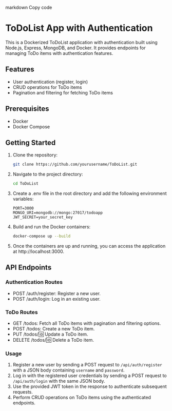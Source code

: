 markdown
Copy code

# ToDoList App with Authentication

This is a Dockerized ToDoList application with authentication built using Node.js, Express, MongoDB, and Docker. It provides endpoints for managing ToDo items with authentication features.

## Features

- User authentication (register, login)
- CRUD operations for ToDo items
- Pagination and filtering for fetching ToDo items

## Prerequisites

- Docker
- Docker Compose

## Getting Started

1. Clone the repository:

   ```bash
   git clone https://github.com/yourusername/ToDoList.git
   ```

2. Navigate to the project directory:

   ```bash
   cd ToDoList
   ```

3. Create a .env file in the root directory and add the following environment variables:

   ```plaintext
   PORT=3000
   MONGO_URI=mongodb://mongo:27017/todoapp
   JWT_SECRET=your_secret_key
   ```

4. Build and run the Docker containers:

   ```bash
   docker-compose up --build
   ```

5. Once the containers are up and running, you can access the application at http://localhost:3000.

## API Endpoints

### Authentication Routes

- POST /auth/register: Register a new user.
- POST /auth/login: Log in an existing user.

### ToDo Routes

- GET /todos: Fetch all ToDo items with pagination and filtering options.
- POST /todos: Create a new ToDo item.
- PUT /todos/:id: Update a ToDo item.
- DELETE /todos/:id: Delete a ToDo item.

### Usage

1. Register a new user by sending a POST request to `/api/auth/register` with a JSON body containing `username` and `password`.
2. Log in with the registered user credentials by sending a POST request to `/api/auth/login` with the same JSON body.
3. Use the provided JWT token in the response to authenticate subsequent requests.
4. Perform CRUD operations on ToDo items using the authenticated endpoints.
